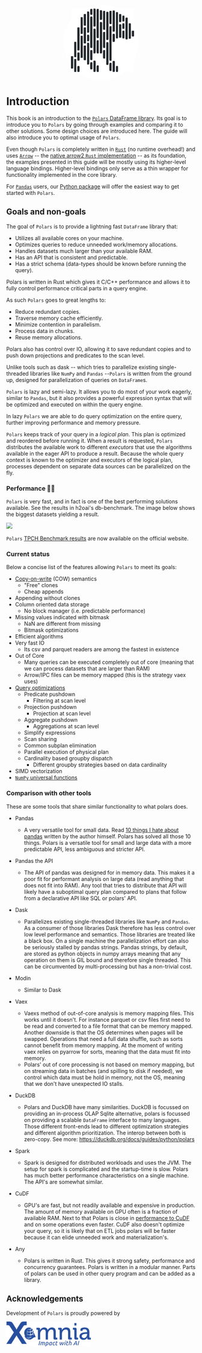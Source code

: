 <div style="margin: 30px auto; background-color: white; border-radius: 50%; width: 200px; height: 200px;"><img src="https://raw.githubusercontent.com/pola-rs/polars-static/master/logos/polars-logo-dark.svg" alt="Polars logo" style="width: 168px; height: 168px; padding: 10px 20px;"></div>

# Introduction

This book is an introduction to the
[`Polars` DataFrame library](https://github.com/pola-rs/polars). Its goal is to
introduce you to `Polars` by going through examples and comparing it to other
solutions. Some design choices are introduced here. The guide will also introduce you to
optimal usage of `Polars`.

Even though `Polars` is completely written in [`Rust`](https://www.rust-lang.org/) (no
runtime overhead!) and uses [`Arrow`](https://arrow.apache.org/) -- the
[native arrow2 `Rust` implementation](https://github.com/jorgecarleitao/arrow2) -- as its foundation, the
examples presented in this guide will be mostly using its higher-level language
bindings. Higher-level bindings only serve as a thin wrapper for functionality implemented in the core library.

For [`Pandas`](https://pandas.pydata.org/) users, our
[Python package](https://pypi.org/project/polars/) will offer the easiest way to get started with
`Polars`.

## Goals and non-goals

The goal of `Polars` is to provide a lightning fast `DataFrame` library that:

- Utilizes all available cores on your machine.
- Optimizes queries to reduce unneeded work/memory allocations.
- Handles datasets much larger than your available RAM.
- Has an API that is consistent and predictable.
- Has a strict schema (data-types should be known before running the query).

Polars is written in Rust which gives it C/C++ performance and allows it to fully control performance critical parts
in a query engine.

As such `Polars` goes to great lengths to:

- Reduce redundant copies.
- Traverse memory cache efficiently.
- Minimize contention in parallelism.
- Process data in chunks.
- Reuse memory allocations.

Polars also has control over IO, allowing it to save redundant copies and to push down projections and predicates to
the scan level.

Unlike tools such as dask -- which tries to parallelize existing single-threaded libraries
like `NumPy` and `Pandas` --`Polars` is written from the ground up, designed for parallelization of queries on `DataFrame`s.

`Polars` is lazy and semi-lazy. It allows you to do most of your work eagerly, similar to `Pandas`, but
it also provides a powerful expression syntax that will be optimized and executed on within the query engine.

In lazy `Polars` we are able to do query optimization on the entire query, further improving performance and memory pressure.

`Polars` keeps track of your query in a *logical plan*. This
plan is optimized and reordered before running it. When a result is requested, `Polars`
distributes the available work to different *executors* that use the algorithms available
in the eager API to produce a result. Because the whole query context is known to
the optimizer and executors of the logical plan, processes dependent on separate data
sources can be parallelized on the fly.

### Performance 🚀🚀

`Polars` is very fast, and in fact is one of the best performing solutions available.
See the results in h2oai's db-benchmark. The image below shows the biggest datasets yielding a result.

![](https://www.ritchievink.com/img/post-35-polars-0.15/db-benchmark.png)

`Polars` [TPCH Benchmark results](https://www.pola.rs/benchmarks.html) are now available on the official website.

### Current status

Below a concise list of the features allowing `Polars` to meet its goals:

- [Copy-on-write](https://en.wikipedia.org/wiki/Copy-on-write) (COW) semantics
  - "Free" clones
  - Cheap appends
- Appending without clones
- Column oriented data storage
  - No block manager (i.e. predictable performance)
- Missing values indicated with bitmask
  - NaN are different from missing
  - Bitmask optimizations
- Efficient algorithms
- Very fast IO
  - Its csv and parquet readers are among the fastest in existence
- Out of Core
  - Many queries can be executed completely out of core
    (meaning that we can process datasets that are larger than RAM)
  - Arrow/IPC files can be memory mapped (this is the strategy vaex uses)
- [Query optimizations](optimizations/lazy/intro.md)
  - Predicate pushdown
    - Filtering at scan level
  - Projection pushdown
    - Projection at scan level
  - Aggregate pushdown
    - Aggregations at scan level
  - Simplify expressions
  - Scan sharing
  - Common subplan elimination
  - Parallel execution of physical plan
  - Cardinality based groupby dispatch
    - Different groupby strategies based on data cardinality
- SIMD vectorization
- [`NumPy` universal functions](https://numpy.org/doc/stable/reference/ufuncs.html)

### Comparison with other tools

These are some tools that share similar functionality to what polars does.

- Pandas

  - A very versatile tool for small data. Read [10 things I hate about pandas](https://wesmckinney.com/blog/apache-arrow-pandas-internals/)
    written by the author himself. Polars has solved all those 10 things.
    Polars is a versatile tool for small and large data with a more predictable API, less ambiguous and stricter API.

- Pandas the API

  - The API of pandas was designed for in memory data. This makes it a poor fit for performant analysis on large data
    (read anything that does not fit into RAM). Any tool that tries to distribute that API will likely have a
    suboptimal query plan compared to plans that follow from a declarative API like SQL or polars' API.

- Dask

  - Parallelizes existing single-threaded libraries like `NumPy` and `Pandas`. As a consumer of those libraries Dask
    therefore has less control over low level performance and semantics.
    Those libraries are treated like a black box.
    On a single machine the parallelization effort can also be seriously stalled by pandas strings.
    Pandas strings, by default, are stored as python objects in
    numpy arrays meaning that any operation on them is GIL bound and therefore single threaded. This can be circumvented
    by multi-processing but has a non-trivial cost.

- Modin

  - Similar to Dask

- Vaex

  - Vaexs method of out-of-core analysis is memory mapping files. This works until it doesn't. For instance parquet
    or csv files first need to be read and converted to a file format that can be memory mapped. Another downside is
    that the OS determines when pages will be swapped. Operations that need a full data shuffle, such as
    sorts cannot benefit from memory mapping. At the moment of writing vaex relies on pyarrow for sorts, meaning that the data must fit into memory.
  - Polars' out of core processing is not based on memory mapping, but on streaming data in batches (and spilling to disk
    if needed), we control which data must be hold in memory, not the OS, meaning that we don't have unexpected IO stalls.

- DuckDB

  - Polars and DuckDB have many similarities. DuckDB is focussed on providing an in-process OLAP Sqlite alternative,
    polars is focussed on providing a scalable `DataFrame` interface to many languages. Those different front-ends lead to
    different optimization strategies and different algorithm prioritization. The interop between both is zero-copy.
    See more: https://duckdb.org/docs/guides/python/polars

- Spark

  - Spark is designed for distributed workloads and uses the JVM. The setup for spark is complicated and the startup-time
    is slow. Polars has much better performance characteristics on a single machine. The API's are somewhat similar.

- CuDF

  - GPU's are fast, but not readily available and expensive in production. The amount of memory available on GPU often
    is a fraction of available RAM. Next to that Polars is close in [performance to CuDF](https://zakopilo.hatenablog.jp/entry/2023/02/04/220552) and on some operations even faster.
    CuDF also doesn't optimize your query, so it is likely that on ETL jobs polars will be faster because it can elide
    unneeded work and materialization's.

- Any

  - Polars is written in Rust. This gives it strong safety, performance and concurrency guarantees.
    Polars is written in a modular manner. Parts of polars can be used in other query program and can be added as a library.

## Acknowledgements

Development of `Polars` is proudly powered by

[![Xomnia](https://raw.githubusercontent.com/pola-rs/polars-static/master/sponsors/xomnia.png)](https://www.xomnia.com)
